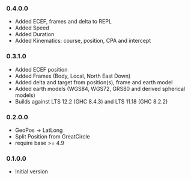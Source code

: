 ### 0.4.0.0

- Added ECEF, frames and delta to REPL
- Added Speed
- Added Duration
- Added Kinematics: course, position, CPA and intercept

### 0.3.1.0

- Added ECEF position
- Added Frames (Body, Local, North East Down)
- Added delta and target from position(s), frame and earth model
- Added earth models (WGS84, WGS72, GRS80 and derived spherical models)
- Builds against LTS 12.2 (GHC 8.4.3) and LTS 11.18 (GHC 8.2.2)

### 0.2.0.0

- GeoPos -> LatLong
- Split Position from GreatCircle
- require base >= 4.9

### 0.1.0.0

- Initial version
